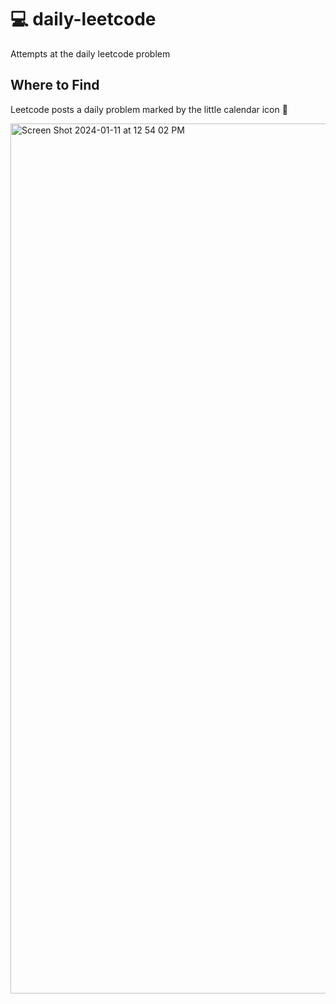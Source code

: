 # 💻 daily-leetcode

Attempts at the daily leetcode problem

## Where to Find

Leetcode posts a daily problem marked by the little calendar icon 📅

<img width="1392" alt="Screen Shot 2024-01-11 at 12 54 02 PM" src="https://github.com/ebanner/daily-leetcode/assets/2068912/67e994ea-2769-4d10-9ed4-e6f07f505537">
